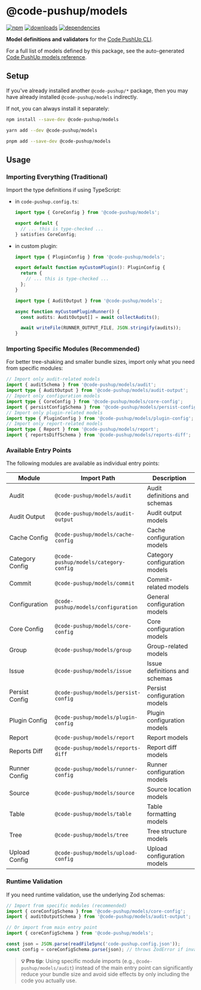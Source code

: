 # @code-pushup/models

[![npm](https://img.shields.io/npm/v/%40code-pushup%2Fmodels.svg)](https://www.npmjs.com/package/@code-pushup/models)
[![downloads](https://img.shields.io/npm/dm/%40code-pushup%2Fmodels)](https://npmtrends.com/@code-pushup/models)
[![dependencies](https://img.shields.io/librariesio/release/npm/%40code-pushup/models)](https://www.npmjs.com/package/@code-pushup/models?activeTab=dependencies)

**Model definitions and validators** for the [Code PushUp CLI](../cli/README.md).

For a full list of models defined by this package, see the auto-generated [Code PushUp models reference](./docs/models-reference.md).

## Setup

If you've already installed another `@code-pushup/*` package, then you may have already installed `@code-pushup/models` indirectly.

If not, you can always install it separately:

```sh
npm install --save-dev @code-pushup/models
```

```sh
yarn add --dev @code-pushup/models
```

```sh
pnpm add --save-dev @code-pushup/models
```

## Usage

### Importing Everything (Traditional)

Import the type definitions if using TypeScript:

- in `code-pushup.config.ts`:

  ```ts
  import type { CoreConfig } from '@code-pushup/models';

  export default {
    // ... this is type-checked ...
  } satisfies CoreConfig;
  ```

- in custom plugin:

  ```ts
  import type { PluginConfig } from '@code-pushup/models';

  export default function myCustomPlugin(): PluginConfig {
    return {
      // ... this is type-checked ...
    };
  }
  ```

  ```ts
  import type { AuditOutput } from '@code-pushup/models';

  async function myCustomPluginRunner() {
    const audits: AuditOutput[] = await collectAudits();

    await writeFile(RUNNER_OUTPUT_FILE, JSON.stringify(audits));
  }
  ```

### Importing Specific Modules (Recommended)

For better tree-shaking and smaller bundle sizes, import only what you need from specific modules:

```ts
// Import only audit-related models
import { auditSchema } from '@code-pushup/models/audit';
import type { AuditOutput } from '@code-pushup/models/audit-output';
// Import only configuration models
import type { CoreConfig } from '@code-pushup/models/core-config';
import { persistConfigSchema } from '@code-pushup/models/persist-config';
// Import only plugin-related models
import type { PluginConfig } from '@code-pushup/models/plugin-config';
// Import only report-related models
import type { Report } from '@code-pushup/models/report';
import { reportsDiffSchema } from '@code-pushup/models/reports-diff';
```

### Available Entry Points

The following modules are available as individual entry points:

| Module          | Import Path                           | Description                   |
| --------------- | ------------------------------------- | ----------------------------- |
| Audit           | `@code-pushup/models/audit`           | Audit definitions and schemas |
| Audit Output    | `@code-pushup/models/audit-output`    | Audit output models           |
| Cache Config    | `@code-pushup/models/cache-config`    | Cache configuration models    |
| Category Config | `@code-pushup/models/category-config` | Category configuration models |
| Commit          | `@code-pushup/models/commit`          | Commit-related models         |
| Configuration   | `@code-pushup/models/configuration`   | General configuration models  |
| Core Config     | `@code-pushup/models/core-config`     | Core configuration models     |
| Group           | `@code-pushup/models/group`           | Group-related models          |
| Issue           | `@code-pushup/models/issue`           | Issue definitions and schemas |
| Persist Config  | `@code-pushup/models/persist-config`  | Persist configuration models  |
| Plugin Config   | `@code-pushup/models/plugin-config`   | Plugin configuration models   |
| Report          | `@code-pushup/models/report`          | Report models                 |
| Reports Diff    | `@code-pushup/models/reports-diff`    | Report diff models            |
| Runner Config   | `@code-pushup/models/runner-config`   | Runner configuration models   |
| Source          | `@code-pushup/models/source`          | Source location models        |
| Table           | `@code-pushup/models/table`           | Table formatting models       |
| Tree            | `@code-pushup/models/tree`            | Tree structure models         |
| Upload Config   | `@code-pushup/models/upload-config`   | Upload configuration models   |

### Runtime Validation

If you need runtime validation, use the underlying Zod schemas:

```ts
// Import from specific modules (recommended)
import { coreConfigSchema } from '@code-pushup/models/core-config';
import { auditOutputSchema } from '@code-pushup/models/audit-output';

// Or import from main entry point
import { coreConfigSchema } from '@code-pushup/models';

const json = JSON.parse(readFileSync('code-pushup.config.json'));
const config = coreConfigSchema.parse(json); // throws ZodError if invalid
```

> **💡 Pro tip**: Using specific module imports (e.g., `@code-pushup/models/audit`) instead of the main entry point can significantly reduce your bundle size and avoid side effects by only including the code you actually use.
